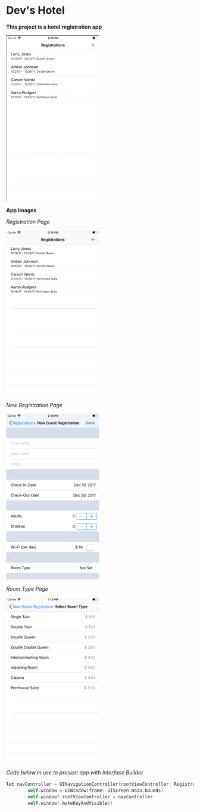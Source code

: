 # Dev's Hotel

**This project is a hotel registration app**

<img src="https://github.com/QuestCode/DevHotel/blob/master/DevHotel/App%20Images/Dev_Hotel.gif" width="250">

**App Images**

*Registration Page*

<img src="https://github.com/QuestCode/DevHotel/blob/master/DevHotel/App%20Images/Registrations_Page.png" width="250">

*New Registration Page*

<img src="https://github.com/QuestCode/DevHotel/blob/master/DevHotel/App%20Images/New_Registration_Page.png" width="250">

*Room Type Page*

<img src="https://github.com/QuestCode/DevHotel/blob/master/DevHotel/App%20Images/Room_Type_Page.png" width="250">



*Code below in use to present app with Interface Builder*
```Swift
let navController = UINavigationController(rootViewController: RegistrationViewController())
        self.window = UIWindow(frame: UIScreen.main.bounds)
        self.window?.rootViewController = navController
        self.window?.makeKeyAndVisible()
```
